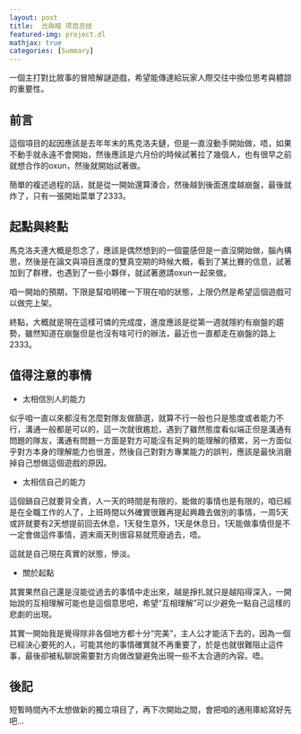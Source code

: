 ```yaml
---
layout: post
title:  光與暗 项目总结
featured-img: project.dl
mathjax: true
categories: [Summary]
---
```


一個主打對比敘事的冒險解謎遊戲，希望能傳達給玩家人際交往中換位思考與體諒的重要性。

<!--more-->

## 前言

這個項目的起因應該是去年年末的馬克洛夫鏈，但是一直沒動手開始做，唔，如果不動手就永遠不會開始，然後應該是六月份的時候試著拉了幾個人，也有很早之前就想合作的oxun，然後就開始試著做。

簡單的複述過程的話，就是從一開始還算湊合，然後越到後面進度越崩盤，最後就炸了，只有一張開始菜單了2333。

## 起點與終點

馬克洛夫連大概是怨念了，應該是偶然想到的一個靈感但是一直沒開始做，腦內構思，然後是在論文與項目進度的雙真空期的時候大概，看到了某比賽的信息，試著加到了群裡，也遇到了一些小夥伴，就試著邀請oxun一起來做。

咱一開始的預期，下限是幫咱明確一下現在咱的狀態，上限仍然是希望這個遊戲可以做完上架。

終點，大概就是現在這樣可憐的完成度，進度應該是從第一週就隱約有崩盤的趨勢，雖然知道在崩盤但是也沒有啥可行的辦法，最近也一直都走在崩盤的路上2333。

## 值得注意的事情

+ 太相信別人的能力

似乎咱一直以來都沒有怎麼對隊友做篩選，就算不行一般也只是態度或者能力不行，溝通一般都是可以的，這一次就很尷尬，遇到了雖然態度看似端正但是溝通有問題的隊友，溝通有問題一方面是對方可能沒有足夠的能理解的積累，另一方面似乎對方本身的理解能力也很差，然後自己對對方專業能力的誤判，應該是最快消磨掉自己想做這個遊戲的原因。

+ 太相信自己的能力

這個鍋自己就要背全責，人一天的時間是有限的，能做的事情也是有限的，咱已經是在全職工作的人了，上班時間以外確實很難再提起興趣去做別的事情，一周5天或許就要有2天想提前回去休息，1天發生意外，1天是休息日，1天能做事情但是不一定會做這件事情，週末兩天則很容易就荒廢過去，唔。

這就是自己現在真實的狀態，慘淡。

+ 關於起點

其實果然自己還是沒能從過去的事情中走出來，越是掙扎就只是越陷得深入，一開始說的互相理解可能也是這個意思吧，希望“互相理解”可以少避免一點自己這樣的悲劇的出現。

其實一開始我是覺得除非各個地方都十分“完美”，主人公才能活下去的，因為一個已經決心要死的人，可能其他的事情確實就不再重要了，於是也就很難阻止這件事，最後卻被私聊說需要對方向做改變避免出現一些不太合適的內容。唔。



## 後記

短暫時間內不太想做新的獨立項目了，再下次開始之間，會把咱的通用庫給寫好先吧...
